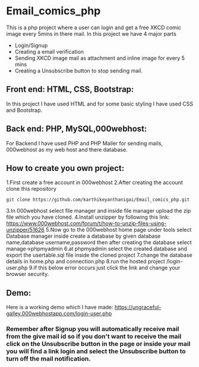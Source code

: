 # Email_comics_php

This is a php project where a user can login and get a free XKCD comic image every 5mins in there mail.
In this project we have 4 major parts 
* Login/Signup
* Creating a email verification 
* Sending XKCD image mail as attachment and inline image for every 5 mins
* Creating a Unsubscribe button to stop sending mail.

## Front end: HTML, CSS, Bootstrap:
In this project I have used HTML and for some basic styling I have used CSS and Bootstrap.

## Back end: PHP, MySQL,000webhost:
For Backend I have used PHP and PHP Mailer for sending mails, 000webhost as my web host and there database.

## How to create you own project:
1.First create a free account in 000webhost 
2.After creating the account clone this repository
```
git clone https://github.com/karthikeyanthanigai/Email_comics_php.git
```
3.In 000webhost select file manager and inside file manager upload the zip file which you have cloned.
4.Install unzipper by following this link: https://www.000webhost.com/forum/t/how-to-unzip-files-using-unzipper/51626
5.Now go to the 000webhost home page under tools select Database manager inside create a database by given database name,database username,password then after creating the database
select manage->phpmyadmin 
6.at phpmyadmin select the created database and export the usertable.sql file inside the cloned project
7.change the database details in home.php and connection.php
8.run the hosted project <your-domain-name>/login-user.php
9.if this below error occurs just click the link and change your browser security.

## Demo:
Here is a working demo which I have made: https://ungraceful-galley.000webhostapp.com/login-user.php
### Remember after Signup you will automatically receive mail from the give mail id so if you don't want to receive the mail click on the Unsubscribe button in the page or inside your mail you will find a link login and select the Unsubscribe button to turn off the mail notification.
